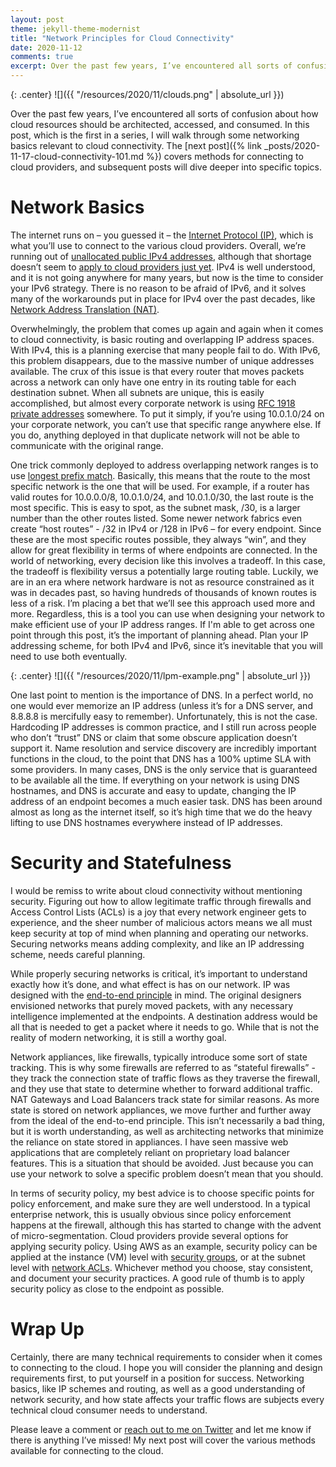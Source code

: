 ```yaml
---
layout: post
theme: jekyll-theme-modernist
title: "Network Principles for Cloud Connectivity"
date: 2020-11-12
comments: true
excerpt: Over the past few years, I’ve encountered all sorts of confusion about how cloud resources should be architected, accessed, and consumed. In this post, which is the first in a series, I will walk through some networking basics relevant to cloud connectivity. The next post will cover methods for connecting to cloud providers, and subsequent posts will dive deeper into specific topics.<p>
---
```

{: .center}
![]({{ "/resources/2020/11/clouds.png" | absolute_url }})

Over the past few years, I’ve encountered all sorts of confusion about how cloud resources should be architected, accessed, and consumed. In this post, which is the first in a series, I will walk through some networking basics relevant to cloud connectivity. The [next post]({% link _posts/2020-11-17-cloud-connectivity-101.md %}) covers methods for connecting to cloud providers, and subsequent posts will dive deeper into specific topics. 

# Network Basics

The internet runs on – you guessed it – the [Internet Protocol (IP)](https://en.wikipedia.org/wiki/Internet_Protocol), which is what you’ll use to connect to the various cloud providers. Overall, we’re running out of [unallocated public IPv4 addresses](https://en.wikipedia.org/wiki/IPv4_address_exhaustion), although that shortage doesn’t seem to [apply to cloud providers just yet](https://docs.aws.amazon.com/general/latest/gr/aws-ip-ranges.html). IPv4 is well understood, and it is not going anywhere for many years, but now is the time to consider your IPv6 strategy. There is no reason to be afraid of IPv6, and it solves many of the workarounds put in place for IPv4 over the past decades, like [Network Address Translation (NAT)](https://en.wikipedia.org/wiki/Network_address_translation). 

Overwhelmingly, the problem that comes up again and again when it comes to cloud connectivity, is basic routing and overlapping IP address spaces. With IPv4, this is a planning exercise that many people fail to do. With IPv6, this problem disappears, due to the massive number of unique addresses available. The crux of this issue is that every router that moves packets across a network can only have one entry in its routing table for each destination subnet. When all subnets are unique, this is easily accomplished, but almost every corporate network is using [RFC 1918 private addresses](https://en.wikipedia.org/wiki/Private_network) somewhere. To put it simply, if you’re using 10.0.1.0/24 on your corporate network, you can’t use that specific range anywhere else. If you do, anything deployed in that duplicate network will not be able to communicate with the original range. 

One trick commonly deployed to address overlapping network ranges is to use [longest prefix match](https://en.wikipedia.org/wiki/Longest_prefix_match). Basically, this means that the route to the most specific network is the one that will be used. For example, if a router has valid routes for 10.0.0.0/8, 10.0.1.0/24, and 10.0.1.0/30, the last route is the most specific. This is easy to spot, as the subnet mask, /30, is a larger number than the other routes listed. Some newer network fabrics even create “host routes” - /32 in IPv4 or /128 in IPv6 – for every endpoint. Since these are the most specific routes possible, they always “win”, and they allow for great flexibility in terms of where endpoints are connected. In the world of networking, every decision like this involves a tradeoff. In this case, the tradeoff is flexibility versus a potentially large routing table. Luckily, we are in an era where network hardware is not as resource constrained as it was in decades past, so having hundreds of thousands of known routes is less of a risk. I’m placing a bet that we’ll see this approach used more and more. Regardless, this is a tool you can use when designing your network to make efficient use of your IP address ranges. If I'm able to get across one point through this post, it’s the important of planning ahead. Plan your IP addressing scheme, for both IPv4 and IPv6, since it’s inevitable that you will need to use both eventually.

{: .center}
![]({{ "/resources/2020/11/lpm-example.png" | absolute_url }})

One last point to mention is the importance of DNS. In a perfect world, no one would ever memorize an IP address (unless it’s for a DNS server, and 8.8.8.8 is mercifully easy to remember). Unfortunately, this is not the case. Hardcoding IP addresses is common practice, and I still run across people who don’t “trust” DNS or claim that some obscure application doesn’t support it. Name resolution and service discovery are incredibly important functions in the cloud, to the point that DNS has a 100% uptime SLA with some providers. In many cases, DNS is the only service that is guaranteed to be available all the time. If everything on your network is using DNS hostnames, and DNS is accurate and easy to update, changing the IP address of an endpoint becomes a much easier task. DNS has been around almost as long as the internet itself, so it’s high time that we do the heavy lifting to use DNS hostnames everywhere instead of IP addresses. 

# Security and Statefulness 

I would be remiss to write about cloud connectivity without mentioning security. Figuring out how to allow legitimate traffic through firewalls and Access Control Lists (ACLs) is a joy that every network engineer gets to experience, and the sheer number of malicious actors means we all must keep security at top of mind when planning and operating our networks. Securing networks means adding complexity, and like an IP addressing scheme, needs careful planning. 

While properly securing networks is critical, it’s important to understand exactly how it’s done, and what effect is has on our network. IP was designed with the [end-to-end principle](https://en.wikipedia.org/wiki/End-to-end_principle) in mind. The original designers envisioned networks that purely moved packets, with any necessary intelligence implemented at the endpoints. A destination address would be all that is needed to get a packet where it needs to go. While that is not the reality of modern networking, it is still a worthy goal.  

Network appliances, like firewalls, typically introduce some sort of state tracking. This is why some firewalls are referred to as “stateful firewalls” - they track the connection state of traffic flows as they traverse the firewall, and they use that state to determine whether to forward additional traffic. NAT Gateways and Load Balancers track state for similar reasons. As more state is stored on network appliances, we move further and further away from the ideal of the end-to-end principle. This isn’t necessarily a bad thing, but it is worth understanding, as well as architecting networks that minimize the reliance on state stored in appliances. I have seen massive web applications that are completely reliant on proprietary load balancer features. This is a situation that should be avoided. Just because you can use your network to solve a specific problem doesn’t mean that you should. 

In terms of security policy, my best advice is to choose specific points for policy enforcement, and make sure they are well understood. In a typical enterprise network, this is usually obvious since policy enforcement happens at the firewall, although this has started to change with the advent of micro-segmentation. Cloud providers provide several options for applying security policy. Using AWS as an example, security policy can be applied at the instance (VM) level with [security groups](https://docs.aws.amazon.com/vpc/latest/userguide/VPC_SecurityGroups.html), or at the subnet level with [network ACLs](https://docs.aws.amazon.com/vpc/latest/userguide/vpc-network-acls.html). Whichever method you choose, stay consistent, and document your security practices. A good rule of thumb is to apply security policy as close to the endpoint as possible. 

# Wrap Up

Certainly, there are many technical requirements to consider when it comes to connecting to the cloud. I hope you will consider the planning and design requirements first, to put yourself in a position for success. Networking basics, like IP schemes and routing, as well as a good understanding of network security, and how state affects your traffic flows are subjects every technical cloud consumer needs to understand. 

Please leave a comment or [reach out to me on Twitter](https://www.twitter.com/networkbrouhaha) and let me know if there is anything I’ve missed! My next post will cover the various methods available for connecting to the cloud. 